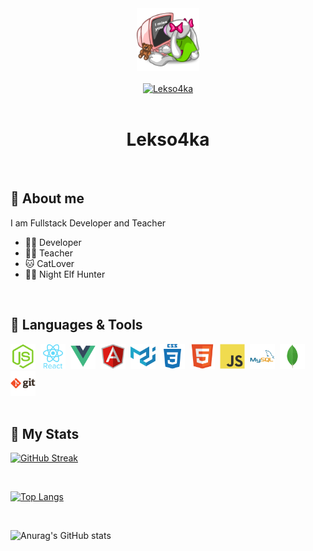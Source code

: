 <div id="header" align="center">
  <img src="./icon.png" width="100"/>
</div>
<br>
<div id="badges" align="center">
  <a href="https://github.com/queen-leksa">
    <img src="https://img.shields.io/static/v1?label=&message=IThub%20college%20Profile&color=blueviolet" alt="Lekso4ka"/>
  </a>
</div>
<div align="center">
    <img src="https://komarev.com/ghpvc/?username=lekso4ka&style=flat-square&color=blueviolet" alt=""/>
    <h1>Lekso4ka</h1>
</div>

<br>

## :purple_heart: About me

I am Fullstack Developer and Teacher

- :woman_technologist: Developer
- :woman_teacher: Teacher
- :cat: CatLover
- :elf_woman: Night Elf Hunter

<br>

## :purple_heart: Languages & Tools

<div>
  <img src="https://github.com/devicons/devicon/blob/master/icons/nodejs/nodejs-original.svg" title="Node.js" alt="Node.js" width="40" height="40"/>&nbsp;
  <img src="https://github.com/devicons/devicon/blob/master/icons/react/react-original-wordmark.svg" title="React" alt="React" width="40" height="40"/>&nbsp;
  <img src="https://github.com/devicons/devicon/blob/master/icons/vuejs/vuejs-original.svg" title="Vue" alt="Vue" width="40" height="40"/>&nbsp;
  <img src="https://github.com/devicons/devicon/blob/master/icons/angularjs/angularjs-original.svg" title="Angular" alt="Angular" width="40" height="40"/>&nbsp;
  <img src="https://github.com/devicons/devicon/blob/master/icons/materialui/materialui-original.svg" title="Material UI" alt="Material UI" width="40" height="40"/>&nbsp;
  <img src="https://github.com/devicons/devicon/blob/master/icons/css3/css3-plain-wordmark.svg"  title="CSS3" alt="CSS" width="40" height="40"/>&nbsp;
  <img src="https://github.com/devicons/devicon/blob/master/icons/html5/html5-original.svg" title="HTML5" alt="HTML" width="40" height="40"/>&nbsp;
  <img src="https://github.com/devicons/devicon/blob/master/icons/javascript/javascript-original.svg" title="JavaScript" alt="JavaScript" width="40" height="40"/>&nbsp;
  <img src="https://github.com/devicons/devicon/blob/master/icons/mysql/mysql-original-wordmark.svg" title="MySQL"  alt="MySQL" width="40" height="40"/>&nbsp;
  <img src="https://github.com/devicons/devicon/blob/master/icons/mongodb/mongodb-original.svg" title="MongoDB" alt="MongoDB" width="40" height="40"/>&nbsp;
  <img src="https://github.com/devicons/devicon/blob/master/icons/git/git-original-wordmark.svg" title="Git" **alt="Git" width="40" height="40"/>
</div>

<br>

## :purple_heart: My Stats

[![GitHub Streak](http://github-readme-streak-stats.herokuapp.com?user=lekso4ka&theme=tokyonight)](https://git.io/streak-stats)

<br>

[![Top Langs](https://github-readme-stats.vercel.app/api/top-langs/?username=lekso4ka&layout=compact&theme=tokyonight)](https://github.com/anuraghazra/github-readme-stats)

<br>

![Anurag's GitHub stats](https://github-readme-stats.vercel.app/api?username=lekso4ka&show_icons=true&theme=tokyonight)
